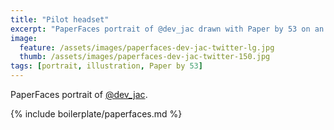 ```yaml
---
title: "Pilot headset"
excerpt: "PaperFaces portrait of @dev_jac drawn with Paper by 53 on an iPad."
image: 
  feature: /assets/images/paperfaces-dev-jac-twitter-lg.jpg
  thumb: /assets/images/paperfaces-dev-jac-twitter-150.jpg
tags: [portrait, illustration, Paper by 53]
---
```


PaperFaces portrait of [@dev_jac](http://twitter.com/dev_jac).

{% include boilerplate/paperfaces.md %}